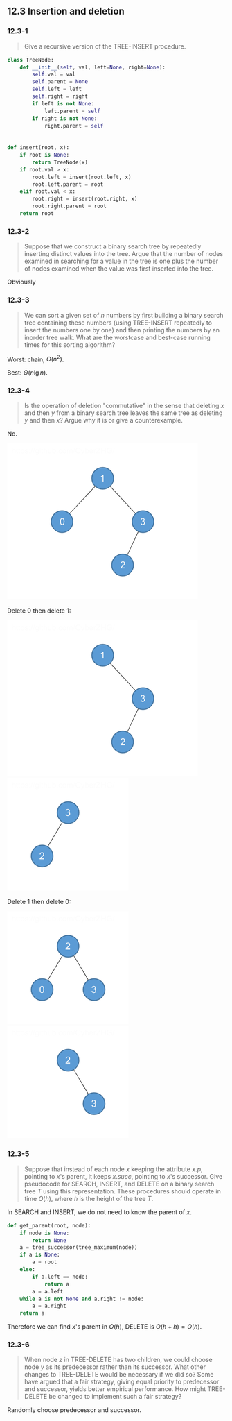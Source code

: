 ## 12.3 Insertion and deletion

### 12.3-1

> Give a recursive version of the TREE-INSERT procedure.

```python
class TreeNode:
    def __init__(self, val, left=None, right=None):
        self.val = val
        self.parent = None
        self.left = left
        self.right = right
        if left is not None:
            left.parent = self
        if right is not None:
            right.parent = self


def insert(root, x):
    if root is None:
        return TreeNode(x)
    if root.val > x:
        root.left = insert(root.left, x)
        root.left.parent = root
    elif root.val < x:
        root.right = insert(root.right, x)
        root.right.parent = root
    return root
```

### 12.3-2

> Suppose that we construct a binary search tree by repeatedly inserting distinct values into the tree. Argue that the number of nodes examined in searching for a value in the tree is one plus the number of nodes examined when the value was first inserted into the tree.

Obviously

### 12.3-3

> We can sort a given set of $n$ numbers by first building a binary search tree containing these numbers (using TREE-INSERT repeatedly to insert the numbers one by one) and then printing the numbers by an inorder tree walk. What are the worstcase and best-case running times for this sorting algorithm?

Worst: chain, $O(n^2)$.

Best: $\Theta(n \lg n)$.

### 12.3-4

> Is the operation of deletion "commutative" in the sense that deleting $x$ and then $y$ from a binary search tree leaves the same tree as deleting $y$ and then $x$? Argue why it is or give a counterexample.

No.

![](img/12.3-4_1.png)

Delete 0 then delete 1:

![](img/12.3-4_2.png)
![](img/12.3-4_3.png)

Delete 1 then delete 0:

![](img/12.3-4_4.png)
![](img/12.3-4_5.png)

### 12.3-5

> Suppose that instead of each node $x$ keeping the attribute $x.p$, pointing to $x$'s parent, it keeps $x.succ$, pointing to $x$'s successor. Give pseudocode for SEARCH, INSERT, and DELETE on a binary search tree $T$ using this representation. These procedures should operate in time $O(h)$, where $h$ is the height of the tree $T$.

In SEARCH and INSERT, we do not need to know the parent of $x$.

```python
def get_parent(root, node):
    if node is None:
        return None
    a = tree_successor(tree_maximum(node))
    if a is None:
        a = root
    else:
        if a.left == node:
            return a
        a = a.left
    while a is not None and a.right != node:
        a = a.right
    return a
```

Therefore we can find $x$'s parent in $O(h)$, DELETE is $O(h + h) = O(h)$.

### 12.3-6

> When node $z$ in TREE-DELETE has two children, we could choose node $y$ as its predecessor rather than its successor. What other changes to TREE-DELETE would be necessary if we did so? Some have argued that a fair strategy, giving equal priority to predecessor and successor, yields better empirical performance. How might TREE-DELETE be changed to implement such a fair strategy?

Randomly choose predecessor and successor.
